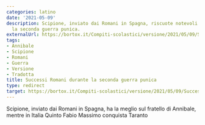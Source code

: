 ```yaml
---
categories: latino
date: '2021-05-09'
description: Scipione, inviato dai Romani in Spagna, riscuote notevoli successi durante
  la seconda guerra punica.
externalUrl: https://bortox.it/Compiti-scolastici/versione/2021/05/09/Successi-Romani-durante-seconda-guerra-punica.html
tags:
- Annibale
- Scipione
- Romani
- Guerra
- Versione
- Tradotta
title: Successi Romani durante la seconda guerra punica
type: redirect
target: https://bortox.it/Compiti-scolastici/versione/2021/05/09/Successi-Romani-durante-seconda-guerra-punica.html
---
```



Scipione, inviato dai Romani in Spagna, ha la meglio sul fratello di Annibale, mentre in Italia Quinto Fabio Massimo conquista Taranto
